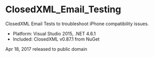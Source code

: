 # ClosedXML_Email_Testing
ClosedXML Email Tests to troubleshoot iPhone compatibility issues.

- Platform:  Visual Studio 2015, .NET 4.6.1
- Included:  ClosedXML v0.87.1 from NuGet

Apr 18, 2017 released to public domain
